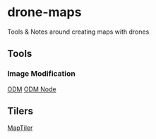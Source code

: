 # drone-maps
Tools &amp; Notes around creating maps with drones


## Tools 

### Image Modification

[ODM](https://opendronemap.org/odm/)
[ODM Node](https://opendronemap.org/nodeodm/)

## Tilers 

[MapTiler](https://www.maptiler.com/industry/drones/)

